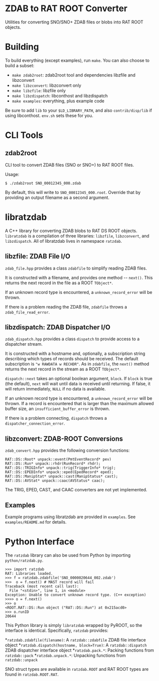 ZDAB to RAT ROOT Converter
==========================
Utilities for converting SNO/SNO+ ZDAB files or blobs into RAT ROOT objects.

Building
========
To build everything (except examples), run `make`. You can also choose to build a subset:

* `make zdab2root`: zdab2root tool and dependencies libzfile and libzconvert
* `make libzconvert`: libzconvert only
* `make libzfile`: libzfile only
* `make libzdispatch`: libconthost and libzdispatch
* `make examples`: everything, plus example code

Be sure to add `lib` to your `$LD_LIBRARY_PATH`, and also `contrib/disp/lib` if using libconthost. `env.sh` sets these for you. 

CLI Tools
=========
zdab2root
---------
CLI tool to convert ZDAB files (SNO or SNO+) to RAT ROOT files.

Usage:

    $ ./zdab2root SNO_00012345_000.zdab

By default, this will write to `SNO_00012345_000.root`. Override that by providing an output filename as a second argument.

libratzdab
==========
A C++ library for converting ZDAB blobs to RAT DS ROOT objects. `libratzdab` is a compilation of three libraries: `libzfile`, `libzconvert`, and `libzdispatch`. All of libratzdab lives in namespace `ratzdab`.

libzfile: ZDAB File I/O
-----------------------
`zdab_file.hpp` provides a class `zdabfile` to simplify reading ZDAB files.

It is constructed with a filename, and provides one method -- `next()`. This returns the next record in the file as a ROOT `TObject*`.

If an unknown record type is encountered, a `unknown_record_error` will be thrown.

If there is a problem reading the ZDAB file, `zdabfile` throws a `zdab_file_read_error`.

libzdispatch: ZDAB Dispatcher I/O
---------------------------------
`zdab_dispatch.hpp` provides a class `dispatch` to provide access to a dispatcher stream.

It is constructed with a hostname and, optionally, a subscription string describing which types of records should be received. The default subscription is `"w RAWDATA w RECHDR"`. As in `zdabfile`, the `next()` method returns the next record in the stream as a ROOT `TObject*`.

`dispatch::next` takes an optional boolean argument, `block`. If `block` is true (the default), `next` will wait until data is received until returning. If false, it will return immediately, `NULL` if no data is available.

If an unknown record type is encountered, a `unknown_record_error` will be thrown. If a record is encountered that is larger than the maximum allowed buffer size, an `insufficient_buffer_error` is thrown.

If there is a problem connecting, `dispatch` throws a `dispatcher_connection_error`.

libzconvert: ZDAB-ROOT Conversions
----------------------------------
`zdab_convert.hpp` provides the following conversion functions:

    RAT::DS::Root* unpack::event(PmtEventRecord* pev)
    RAT::DS::Run* unpack::rhdr(RunRecord* rhdr);
    RAT::DS::TRIGInfo* unpack::trig(TriggerInfo* trig);
    RAT::DS::EPEDInfo* unpack::eped(EpedRecord* eped);
    RAT::DS::ManipStat* unpack::cast(ManipStatus* cast);
    RAT::DS::AVStat* unpack::caac(AVStatus* caac);

The TRIG, EPED, CAST, and CAAC converters are not yet implemented.

Examples
--------
Example programs using libratzdab are provided in `examples`. See `examples/README.md` for details.

Python Interface
================
The `ratzdab` library can also be used from Python by importing `python/ratzdab.py`.

    >>> import ratzdab
    RAT: Libraries loaded.
    >>> f = ratzdab.zdabfile('SNO_0000020644_002.zdab')
    >>>  o = f.next() # MAST record will fail
    Traceback (most recent call last):
      File "<stdin>", line 1, in <module>
    Exception: Unable to convert unknown record type. (C++ exception)
    >>>> o = f.next()
    >>> o
    <ROOT.RAT::DS::Run object ("RAT::DS::Run") at 0x215acd0>
    >>> o.runID
    20644

This Python library is simply `libratzdab` wrapped by PyROOT, so the interface is identical. Specifically, `ratzdab` provides:

*`ratzdab.zdabfile(filename)`: A `ratzdab::zdabfile` ZDAB file interface object
*`ratzdab.dispatch(hostname, block=True)`: A `ratzdab::dispatch` ZDAB dispatcher interface object
*`ratzdab.pack.*`: Packing functions from `ratzdab::pack`
*`ratzdab.unpack.*`: Unpacking functions from `ratzdab::unpack`

SNO struct types are available in `ratzdab.ROOT` and RAT ROOT types are found in `ratzdab.ROOT.RAT`.


